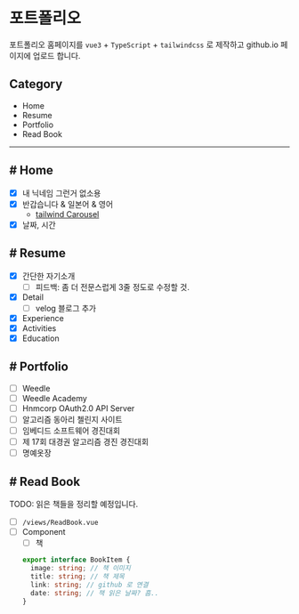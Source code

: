 # 포트폴리오

포트폴리오 홈페이지를 `vue3` + `TypeScript` + `tailwindcss` 로 제작하고 github.io 페이지에 업로드 합니다.

## Category

- Home
- Resume
- Portfolio
- Read Book

<hr>

## # Home

- [x] 내 닉네임 그런거 없소용
- [x] 반갑습니다 & 일본어 & 영어
  - [tailwind Carousel](https://devdojo.com/tnylea/creating-a-slider-with-tailwind-css)
- [x] 날짜, 시간

## # Resume

- [x] 간단한 자기소개
  - [ ] 피드백: 좀 더 전문스럽게 3줄 정도로 수정할 것.
- [x] Detail
  - [ ] velog 블로그 추가
- [x] Experience
- [x] Activities
- [x] Education

## # Portfolio

- [ ] Weedle
- [ ] Weedle Academy
- [ ] Hnmcorp OAuth2.0 API Server
- [ ] 알고리즘 동아리 첼린지 사이트
- [ ] 임베디드 소프트웨어 경진대회
- [ ] 제 17회 대경권 알고리즘 경진 경진대회
- [ ] 명예옷장
<!-- - [ ] NestJS Community -->

## # Read Book

TODO: 읽은 책들을 정리할 예정입니다.

- [ ] `/views/ReadBook.vue`
- [ ] Component
  - [ ] 책
  ```ts
  export interface BookItem {
    image: string; // 책 이미지
    title: string; // 책 제목
    link: string; // github 로 연결
    date: string; // 책 읽은 날짜? 흠..
  }
  ```

